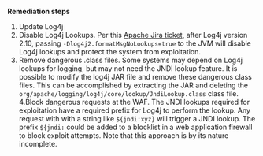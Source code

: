 **Remediation steps**

1. Update Log4j <br>
2. Disable Log4j Lookups. Per this [Apache Jira ticket](https://issues.apache.org/jira/browse/LOG4J2-2109), after Log4j version 2.10, passing `‐Dlog4j2.formatMsgNoLookups=true` to the JVM will disable Log4j lookups and protect the system from exploitation. <br>
3. Remove dangerous .class files. Some systems may depend on Log4j lookups for logging, but may not need the JNDI lookup feature. 
It is possible to modify the log4j JAR file and remove these dangerous class files. This can be accomplished by extracting the JAR and deleting the `org/apache/logging/log4j/core/lookup/JndiLookup.class` class file. <br>
4.Block dangerous requests at the WAF. The JNDI lookups required for exploitation have a required prefix for Log4j to perform the lookup. Any request with with a string like `${jndi:xyz}` will trigger a JNDI lookup. The prefix `${jndi:` could be added to a blocklist in a web application firewall to block exploit attempts. Note that this approach is by its nature incomplete. <br>
